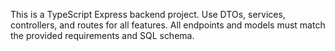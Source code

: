 <!-- Use this file to provide workspace-specific custom instructions to Copilot. For more details, visit https://code.visualstudio.com/docs/copilot/copilot-customization#_use-a-githubcopilotinstructionsmd-file -->

This is a TypeScript Express backend project. Use DTOs, services, controllers, and routes for all features. All endpoints and models must match the provided requirements and SQL schema.
